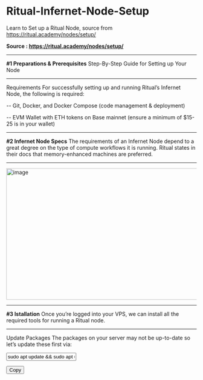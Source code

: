 # Ritual-Infernet-Node-Setup
Learn to Set up a Ritual Node, source from https://ritual.academy/nodes/setup/

**Source : https://ritual.academy/nodes/setup/**


_______________________________________________
**#1 Preparations & Prerequisites**
Step-By-Step Guide for Setting up Your Node
_______________________________________________

Requirements
For successfully setting up and running Ritual’s Infernet Node, the following is required:

  -- Git, Docker, and Docker Compose (code management & deployment)

  -- EVM Wallet with ETH tokens on Base mainnet (ensure a minimum of $15-25 is in your wallet)

  
_______________________________________________
**#2 Infernet Node Specs**
The requirements of an Infernet Node depend to a great degree on the type of compute workflows it is running. Ritual states in their docs that memory-enhanced machines are preferred.
_______________________________________________

<img width="1377" height="347" alt="image" src="https://github.com/user-attachments/assets/57f0ed34-7a7e-412b-922d-1b350925148d" />

  
_______________________________________________
**#3 Istallation**
Once you’re logged into your VPS, we can install all the required tools for running a Ritual node.
_______________________________________________

Update Packages
The packages on your server may not be up-to-date so let’s update these first via:

<html>
  <head>
<!-- The text field -->
<input type="text" value="sudo apt update && sudo apt upgrade -y" id="myInput">

<!-- The button used to copy the text -->
<button onclick="myFunction()">Copy </button>
  </head>
  <body>



